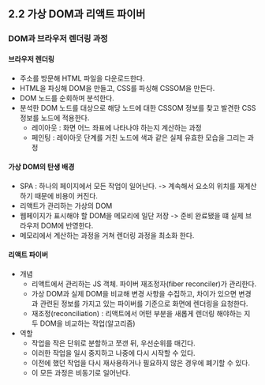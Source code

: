 

## 2.2 가상 DOM과 리액트 파이버
### DOM과 브라우저 렌더링 과정
#### 브라우저 렌더링
- 주소를 방문해 HTML 파일을 다운로드한다.
- HTML을 파싱해 DOM을 만들고, CSS를 파싱해 CSSOM을 만든다.
- DOM 노드를 순회하며 분석한다.
- 분석한 DOM 노드를 대상으로 해당 노드에 대한 CSSOM 정보를 찾고 발견한 CSS 정보를 노드에 적용한다.
  - 레이아웃 : 화면 어느 좌표에 나타나야 하는지 계산하는 과정
  - 페인팅 : 레이아웃 단계를 거친 노드에 색과 같은 실제 유효한 모습을 그리는 과정
   
#### 가상 DOM의 탄생 배경
- SPA : 하나의 페이지에서 모든 작업이 일어난다. -> 계속해서 요소의 위치를 재계산하기 때문에 비용이 커진다.
- 리액트가 관리하는 가상의 DOM
- 웹페이지가 표시해야 할 DOM을 메모리에 일단 저장 -> 준비 완료됐을 떄 실제 브라우저 DOM에 반영한다.
- 메모리에서 계산하는 과정을 거쳐 렌더링 과정을 최소화 한다.

#### 리액트 파이버
- 개념
  - 리액트에서 관리하는 JS 객체. 파이버 재조정자(fiber reconciler)가 관리한다.  
  - 가상 DOM과 실제 DOM을 비교해 변경 사항을 수집하고, 차이가 있으면 변경과 관련된 정보를 가지고 있는 파이버를 기준으로 화면에 렌더링을 요청한다.
  - 재조정(reconciliation) : 리액트에서 어떤 부분을 새롭게 렌더링 해야하는 지 두 DOM을 비교하는 작업(알고리즘)
- 역할
  - 작업을 작은 단위로 분할하고 쪼갠 뒤, 우선순위를 매긴다.
  - 이러한 작업을 일시 중지하고 나중에 다시 시작할 수 있다.
  - 이전에 했던 작업을 다시 재사용하거나 필요하지 않은 경우에 폐기할 수 있다.
  - 이 모든 과정은 비동기로 일어난다.

